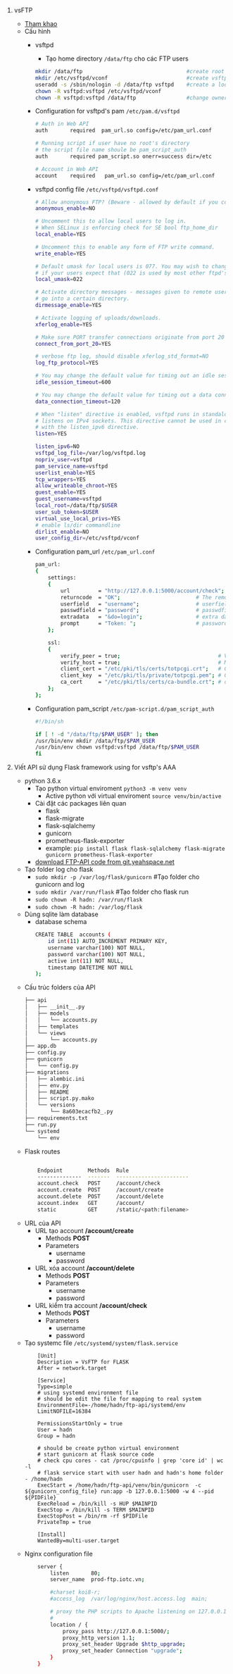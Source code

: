 1.  vsFTP
    *   [Tham khao](https://www.linode.com/docs/uptime/logs/use-logrotate-to-manage-log-files/)
    *   Cấu hình
        *   vsftpd
            *   Tạo home directory `/data/ftp` cho các FTP users
            ```bash
            mkdir /data/ftp									#create root directory for all ftp user
            mkdir /etc/vsftpd/vconf							#create vsftpd virtual users directory config
            useradd -s /sbin/nologin -d /data/ftp vsftpd	#create a local virtual user
            chown -R vsftpd:vsftpd /etc/vsftpd/vconf
            chown -R vsftpd:vsftpd /data/ftp				#change owner root directory for all ftp user
            ```

        *   Configuration for vsftpd's pam `/etc/pam.d/vsftpd`
            ```bash
            # Auth in Web API
            auth       required  pam_url.so config=/etc/pam_url.conf

            # Running script if user have no root's directory
            # the script file name shoule be pam_script_auth
            auth       required pam_script.so onerr=success dir=/etc

            # Account in Web API
            account    required   pam_url.so config=/etc/pam_url.conf
            ```

        *   vsftpd config file `/etc/vsftpd/vsftpd.conf`
            ```bash
            # Allow anonymous FTP? (Beware - allowed by default if you comment this out).
            anonymous_enable=NO

            # Uncomment this to allow local users to log in.
            # When SELinux is enforcing check for SE bool ftp_home_dir
            local_enable=YES

            # Uncomment this to enable any form of FTP write command.
            write_enable=YES

            # Default umask for local users is 077. You may wish to change this to 022,
            # if your users expect that (022 is used by most other ftpd's)
            local_umask=022

            # Activate directory messages - messages given to remote users when they
            # go into a certain directory.
            dirmessage_enable=YES

            # Activate logging of uploads/downloads.
            xferlog_enable=YES

            # Make sure PORT transfer connections originate from port 20 (ftp-data).
            connect_from_port_20=YES

            # verbose ftp log, should disable xferlog_std_format=NO
            log_ftp_protocol=YES

            # You may change the default value for timing out an idle session.
            idle_session_timeout=600

            # You may change the default value for timing out a data connection.
            data_connection_timeout=120

            # When "listen" directive is enabled, vsftpd runs in standalone mode and
            # listens on IPv4 sockets. This directive cannot be used in conjunction
            # with the listen_ipv6 directive.
            listen=YES

            listen_ipv6=NO
            vsftpd_log_file=/var/log/vsftpd.log
            nopriv_user=vsftpd
            pam_service_name=vsftpd
            userlist_enable=YES
            tcp_wrappers=YES
            allow_writeable_chroot=YES
            guest_enable=YES
            guest_username=vsftpd
            local_root=/data/ftp/$USER
            user_sub_token=$USER
            virtual_use_local_privs=YES
            # enable ls/dir commandline
            dirlist_enable=NO
            user_config_dir=/etc/vsftpd/vconf
            ```

        *   Configuration pam\_url `/etc/pam_url.conf`
            ```bash
            pam_url:
            {
                settings:
                {
                    url         = "http://127.0.0.1:5000/account/check"; # URI to fetch
                    returncode  = "OK";                        # The remote script/cgi should return a 200 http code and this string as its only results
                    userfield   = "username";                  # userfield name to send
                    passwdfield = "password";                  # passwdfield name to send
                    extradata   = "&do=login";                 # extra data to send
                    prompt      = "Token: ";                   # password prompt
                };

                ssl:
                {
                    verify_peer = true;                               # Verify peer?
                    verify_host = true;                               # Make sure peer CN matches?
                    client_cert = "/etc/pki/tls/certs/totpcgi.crt";   # Client-side certificate
                    client_key  = "/etc/pki/tls/private/totpcgi.pem"; # Client-side key
                    ca_cert     = "/etc/pki/tls/certs/ca-bundle.crt"; # ca cert - defaults to ca-bundle.crt
                };
            };
            ```

        *   Configuration pam\_script `/etc/pam-script.d/pam_script_auth`
            ```bash
            #!/bin/sh

            if [ ! -d "/data/ftp/$PAM_USER" ]; then
            /usr/bin/env mkdir /data/ftp/$PAM_USER
            /usr/bin/env chown vsftpd:vsftpd /data/ftp/$PAM_USER
            fi
            ```

2.  Viết API sử dụng Flask framework using for vsftp's AAA
    *   python 3.6.x
        *   Tạo python virtual enviroment `python3 -m venv venv`
            *   Active python với virtual enviroment `source venv/bin/active`
        *   Cài đặt các packages liên quan
            *   flask
            *   flask-migrate
            *   flask-sqlalchemy
            *   gunicorn
            *   prometheus-flask-exporter
            *   example: `pip install flask flask-sqlalchemy flask-migrate gunicorn prometheus-flask-exporter`
        *   [download FTP-API code from git.yeahspace.net](http://git.yeahspace.net/hadn4/system/raw/master/project-vsftp/ftp-api.tar.gz)
    *   Tạo folder log cho flask
        *   `sudo mkdir -p /var/log/flask/gunicorn` #Tạo folder cho gunicorn and log
        *   `sudo mkdir /var/run/flask` #Tạo folder cho flask run
        *   `sudo chown -R hadn: /var/run/flask`
        *   `sudo chown -R hadn: /var/log/flask`
    *   Dùng sqlite làm database
        *   database schema
            ```bash
            CREATE TABLE  accounts (
                id int(11) AUTO_INCREMENT PRIMARY KEY,
                username varchar(100) NOT NULL,
                password varchar(100) NOT NULL,
                active int(11) NOT NULL,
                timestamp DATETIME NOT NULL
            );
            ```
    *   Cấu trúc folders của API
        ```bash
        ├── api
        │   ├── __init__.py
        │   ├── models
        │   │   └── accounts.py
        │   ├── templates
        │   └── views
        │       └── accounts.py
        ├── app.db
        ├── config.py
        ├── gunicorn
        │   └── config.py
        ├── migrations
        │   ├── alembic.ini
        │   ├── env.py
        │   ├── README
        │   ├── script.py.mako
        │   └── versions
        │       └── 8a603ecacfb2_.py
        ├── requirements.txt
        ├── run.py
        └── systemd
            └── env
        ```
    *   Flask routes
        ```bash

            Endpoint        Methods  Rule
            --------------  -------  -----------------------
            account.check   POST     /account/check
            account.create  POST     /account/create
            account.delete  POST     /account/delete
            account.index   GET      /account/
            static          GET      /static/<path:filename>
        ```
    *   URL của API
        *   URL tạo account **/account/create**
            *   Methods **POST**
            *   Parameters
                *   username
                *   password
        *   URL xóa account **/account/delete**
            *   Methods **POST**
            *   Parameters
                *   username
                *   password
        *   URL kiểm tra account **/account/check**
            *   Methods **POST**
            *   Parameters
                *   username
                *   password
    *   Tạo systemc file `/etc/systemd/system/flask.service`
        ```text
            [Unit]
            Description = VsFTP for FLASK
            After = network.target

            [Service]
            Type=simple
            # using systemd environment file
            # should be edit the file for mapping to real system
            EnvironmentFile=-/home/hadn/ftp-api/systemd/env
            LimitNOFILE=16384

            PermissionsStartOnly = true
            User = hadn
            Group = hadn

            # should be create python virtual environment
            # start gunicorn at flask source code
            # check cpu cores - cat /proc/cpuinfo | grep 'core id' | wc -l
            # flask service start with user hadn and hadn's home folder - /home/hadn
            ExecStart = /home/hadn/ftp-api/venv/bin/gunicorn  -c ${gunicorn_config_file} run:app -b 127.0.0.1:5000 -w 4 --pid ${PIDFile}
            ExecReload = /bin/kill -s HUP $MAINPID
            ExecStop = /bin/kill -s TERM $MAINPID
            ExecStopPost = /bin/rm -rf $PIDFile
            PrivateTmp = true

            [Install]
            WantedBy=multi-user.target
        ```
    *   Nginx configuration file
        ```bash
            server {
                listen       80;
                server_name  prod-ftp.iotc.vn;

                #charset koi8-r;
                #access_log  /var/log/nginx/host.access.log  main;

                # proxy the PHP scripts to Apache listening on 127.0.0.1:80
                #
                location / {
                    proxy_pass http://127.0.0.1:5000/;
                    proxy_http_version 1.1;
                    proxy_set_header Upgrade $http_upgrade;
                    proxy_set_header Connection "upgrade";
                }
            }
        ```
